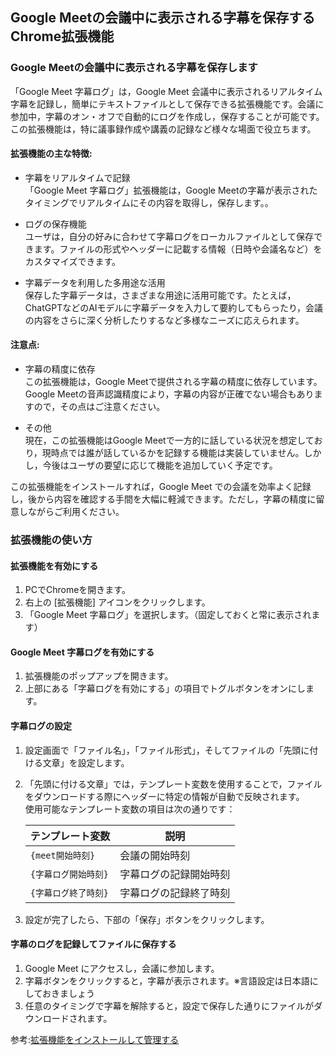## Google Meetの会議中に表示される字幕を保存する Chrome拡張機能

### Google Meetの会議中に表示される字幕を保存します
「Google Meet 字幕ログ」は，Google Meet 会議中に表示されるリアルタイム字幕を記録し，簡単にテキストファイルとして保存できる拡張機能です。会議に参加中，字幕のオン・オフで自動的にログを作成し，保存することが可能です。この拡張機能は，特に議事録作成や講義の記録など様々な場面で役立ちます。

#### 拡張機能の主な特徴:

- 字幕をリアルタイムで記録<br>
「Google Meet 字幕ログ」拡張機能は，Google Meetの字幕が表示されたタイミングでリアルタイムにその内容を取得し，保存します。。

- ログの保存機能<br>
ユーザは，自分の好みに合わせて字幕ログをローカルファイルとして保存できます。ファイルの形式やヘッダーに記載する情報（日時や会議名など）をカスタマイズできます。

- 字幕データを利用した多用途な活用<br>
保存した字幕データは，さまざまな用途に活用可能です。たとえば，ChatGPTなどのAIモデルに字幕データを入力して要約してもらったり，会議の内容をさらに深く分析したりするなど多様なニーズに応えられます。

#### 注意点:

-  字幕の精度に依存<br>
この拡張機能は，Google Meetで提供される字幕の精度に依存しています。Google Meetの音声認識精度により，字幕の内容が正確でない場合もありますので，その点はご注意ください。

- その他<br>
現在，この拡張機能はGoogle Meetで一方的に話している状況を想定しており，現時点では誰が話しているかを記録する機能は実装していません。しかし，今後はユーザの要望に応じて機能を追加していく予定です。

この拡張機能をインストールすれば，Google Meet での会議を効率よく記録し，後から内容を確認する手間を大幅に軽減できます。ただし，字幕の精度に留意しながらご利用ください。

### 拡張機能の使い方

#### 拡張機能を有効にする
1. PCでChromeを開きます。
2. 右上の [拡張機能] アイコンをクリックします。
3. 「Google Meet 字幕ログ」を選択します。（固定しておくと常に表示されます）

#### Google Meet 字幕ログを有効にする
1. 拡張機能のポップアップを開きます。
2. 上部にある「字幕ログを有効にする」の項目でトグルボタンをオンにします。

#### 字幕ログの設定
1. 設定画面で「ファイル名」，「ファイル形式」，そしてファイルの「先頭に付ける文章」を設定します。  
2. 「先頭に付ける文章」では，テンプレート変数を使用することで，ファイルをダウンロードする際にヘッダーに特定の情報が自動で反映されます。<br>
使用可能なテンプレート変数の項目は次の通りです：

    | テンプレート変数        | 説明                       |
    |--------------------------|----------------------------|
    | `{meet開始時刻}`          | 会議の開始時刻             |
    | `{字幕ログ開始時刻}`      | 字幕ログの記録開始時刻     |
    | `{字幕ログ終了時刻}`      | 字幕ログの記録終了時刻     |

3. 設定が完了したら、下部の「保存」ボタンをクリックします。

#### 字幕のログを記録してファイルに保存する
1. Google Meet にアクセスし，会議に参加します。
2. 字幕ボタンをクリックすると，字幕が表示されます。※言語設定は日本語にしておきましょう
3. 任意のタイミングで字幕を解除すると，設定で保存した通りにファイルがダウンロードされます。

参考:<a href="https://support.google.com/chrome_webstore/answer/2664769?hl=ja" class="">拡張機能をインストールして管理する</a>
